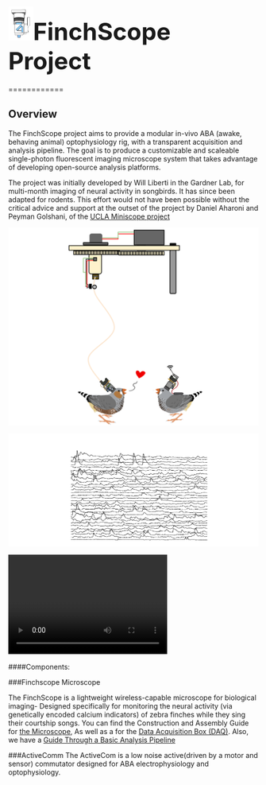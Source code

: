 



<font size="10"> <img src="im1.png" width="50"/>FinchScope Project</font>
=======


============

## Overview
The FinchScope project aims to provide a modular in-vivo ABA (awake, behaving animal) optophysiology rig, with a transparent acquisition and analysis pipeline. The goal is to produce a customizable and scaleable single-photon fluorescent imaging microscope system that takes advantage of developing open-source analysis platforms.

The project was initially developed by Will Liberti in the Gardner Lab, for multi-month imaging of neural activity in songbirds. It has since been adapted for rodents. This effort would not have been possible without the critical advice and support at the outset of the project by Daniel Aharoni and Peyman Golshani, of the [UCLA Miniscope project](http://miniscope.org/index.php?title=Main_Page)

![ScreenShot](ACS3.png)

![ScreenShot](TRACES.png)

<video src="video.mp4" width="320" height="200" controls preload></video>


####Components:


###Finchscope Microscope

The FinchScope is a lightweight wireless-capable microscope for biological imaging- Designed specifically for monitoring the neural activity (via genetically encoded calcium indicators) of zebra finches while they sing their courtship songs. You can find the Construction and Assembly Guide for [the Microscope](https://github.com/WALIII/FreedomScope/wiki/Assembly-Guide), As well as a for the [Data Acquisition Box (DAQ)](https://github.com/WALIII/FreedomScope/wiki/DAQ-Guide).  Also, we have a [Guide Through a Basic Analysis Pipeline](https://github.com/WALIII/FreedomScope/wiki/Analysis-Guide)


###ActiveComm
The ActiveCom is a low noise active(driven by a motor and sensor) commutator designed for ABA electrophysiology and optophysiology.
